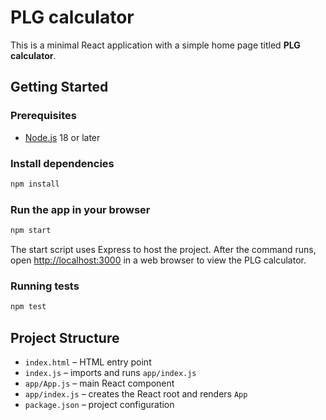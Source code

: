 # PLG calculator

This is a minimal React application with a simple home page titled **PLG calculator**.

## Getting Started

### Prerequisites
- [Node.js](https://nodejs.org/) 18 or later

### Install dependencies
```bash
npm install
```

### Run the app in your browser
```bash
npm start
```
The start script uses Express to host the project. After the command runs, open [http://localhost:3000](http://localhost:3000) in a web browser to view the PLG calculator.

### Running tests
```bash
npm test
```

## Project Structure
- `index.html` – HTML entry point
- `index.js` – imports and runs `app/index.js`
- `app/App.js` – main React component
- `app/index.js` – creates the React root and renders `App`
- `package.json` – project configuration
